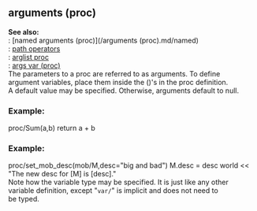 ## arguments (proc)    
**See also:**    
:   [named arguments (proc)](/arguments (proc).md/named)    
:   [path operators](/operator/path)    
:   [arglist proc](/proc/arglist)    
:   [args var (proc)](/proc/var/args)    
The parameters to a proc are referred to as arguments. To define    
argument variables, place them inside the ()\'s in the proc definition.    
A default value may be specified. Otherwise, arguments default to null.    
### Example:    
proc/Sum(a,b) return a + b    
### Example:    
proc/set_mob_desc(mob/M,desc=\"big and bad\") M.desc = desc world \<\<    
\"The new desc for \[M\] is \[desc\].\"    
Note how the variable type may be specified. It is just like any other    
variable definition, except \"`var/`\" is implicit and does not need to    
be typed.  